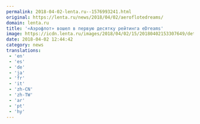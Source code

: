 ```yaml
---
permalink: 2018-04-02-lenta.ru--1576993241.html
original: https://lenta.ru/news/2018/04/02/aeroflotedreams/
domain: lenta.ru
title: '«Аэрофлот» вошел в первую десятку рейтинга eDreams'
image: https://icdn.lenta.ru/images/2018/04/02/15/20180402153307649/detail_a2f24434b38cb68a6a2255022150fb37.jpg
date: 2018-04-02 12:44:42
category: news
translations: 
 - 'en'
 - 'es'
 - 'de'
 - 'ja'
 - 'fr'
 - 'it'
 - 'zh-CN'
 - 'zh-TW'
 - 'ar'
 - 'pt'
 - 'hy'
---
```


